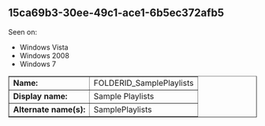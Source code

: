 ## 15ca69b3-30ee-49c1-ace1-6b5ec372afb5

Seen on:
* Windows Vista
* Windows 2008
* Windows 7

<table border="1" class="docutils">
  <tbody>
    <tr>
      <td><b>Name:</b></td>
      <td>FOLDERID_SamplePlaylists</td>
    </tr>
    <tr>
      <td><b>Display name:</b></td>
      <td>Sample Playlists</td>
    </tr>
    <tr>
      <td><b>Alternate name(s):</b></td>
      <td>SamplePlaylists</td>
    </tr>
  </tbody>
</table>


